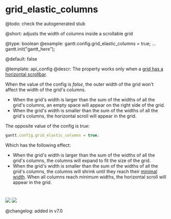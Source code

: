 grid_elastic_columns
=============

@todo:
	check the autogenerated stub


@short: adjusts the width of columns inside a scrollable grid
	

@type: boolean
@example:
gantt.config.grid_elastic_columns = true;
...
gantt.init("gantt_here");

@default: false

@template:	api_config
@descr:
The property works only when a [grid has a horizontal scrollbar](desktop/specifying_columns.md#horizontalscrollbar). 

When the value of the config is *false*, the outer width of the grid won't affect the width of the grid's columns.

- When the grid's width is larger than the sum of the widths of all the grid's columns, an empty space will appear on the right side of the grid.
- When the grid's width is smaller than the sum of the widths of all the grid's columns, the horizontal scroll will appear in the grid.

The opposite value of the config is *true*:

~~~js
gantt.config.grid_elastic_columns = true;
~~~

Which has the following effect:

- When the grid's width is larger than the sum of the widths of all the grid's columns, the columns will expand to fit the size of the grid.
- When the grid's width is smaller than the sum of the widths of all the grid's columns, the columns will shrink until they reach their [minimal width](desktop/specifying_columns.md#width).
When all columns reach minimum widths, the horizontal scroll will appear in the grid.


<img style="padding-top:25px;" src="api/elastic_false.png"/>
<img style="padding-top:25px;" src="api/elastic_true.png"/>

@changelog: added in v7.0





